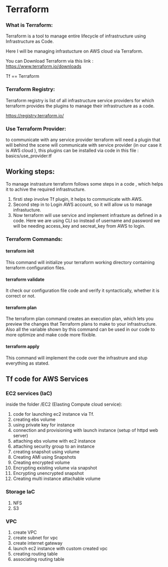 # Terraform

### What is Terraform:
Terraform is a tool to manage entire lifecycle of infrastructure using Infrastructure as Code.

Here I will be managing infrastucture on AWS cloud via Terraform.

You can Download Terraform via this link : https://www.terraform.io/downloads

Tf == Terraform

### Terraform Registry:
Terraform registry is list of all infrastructure service providers for which terraform provides the plugins to manage their infrastructure as a code.

https://registry.terraform.io/

### Use Terraform Provider:
to communicate with any service provider terraform will need a plugin that will behind the scene will communicate with service provider (in our case it is AWS cloud ), this plugins can be installed via code in this file : basics/use_provider.tf


## Working steps:
To manage instrasture terraform follows some steps in a code , which helps it to achive the required infrastructure.

1. firsti step involve Tf plugin, it helps to communicate with AWS.
2. Second step in to Login AWS account, so it will allow us to manage infrastucture.
3. Now terraform will use service and implement infrasture as defined in a code. Here we are using CLI so instead of username and password we will be needing access_key and secreat_key from AWS to login.

### Terraform Commands:

#### terraform init 
This command will initialize your terraform working directory containing terraform configuration files.

#### terraform validate 
It check our configuration file code and verify it syntactically, whether it is correct or not. 

#### terraform plan 
The terraform plan command creates an execution plan, which lets you preview the changes that Terraform plans to make to your infrastructure. Also all the variable shown by this command can be used in our code to more optimize and make code more flixible.

#### terraform apply
This command will implement the code over the infrastrure and stup everything as stated.

## Tf code for AWS Services
### EC2 services (IaC)
inside the folder /EC2  (Elasting Compute cloud service):
1. code for launching ec2 instance via Tf.
2. creating ebs volume
3. using private key for instance
4. connection and provisioning with launch instance (setup of httpd web server)
5. attaching ebs volume with ec2 instance
6. attaching security group to an instance
7. creating snapshot using volume
8. Creating AMI using Snapshots
9. Creating encrypted volume
10. Encrypting existing volume via snapshot
11. Encrypting unencrypted snapshot 
12. Creating multi instance attachable volume

### Storage IaC
1. NFS
2. S3

### VPC
1. create VPC
2. create subnet for vpc
3. create internet gateway
4. launch ec2 instance with custom created vpc
5. creating routing table
6. associating routing table

